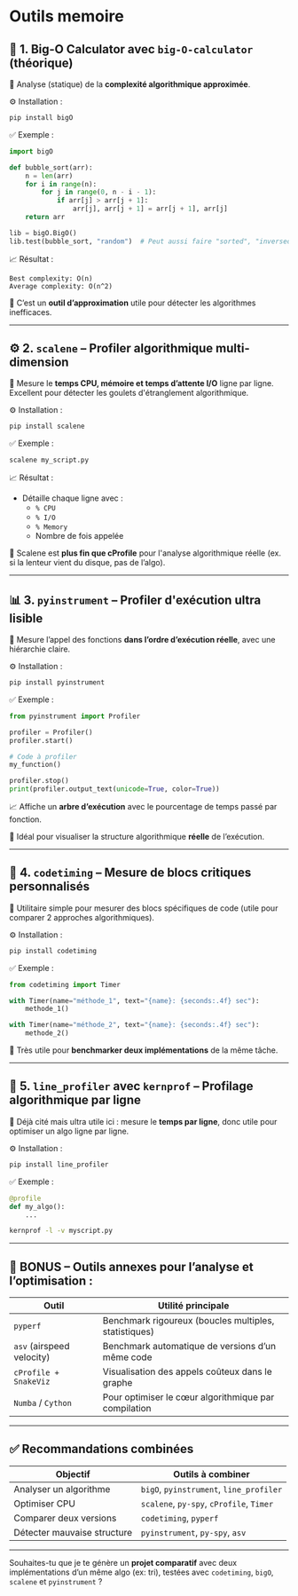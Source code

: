# Outils memoire 

## 🧠 1. **Big-O Calculator avec `big-O-calculator` (théorique)**

📌 Analyse (statique) de la **complexité algorithmique approximée**.

⚙️ Installation :
```bash
pip install bigO
```

✅ Exemple :
```python
import bigO

def bubble_sort(arr):
    n = len(arr)
    for i in range(n):
        for j in range(0, n - i - 1):
            if arr[j] > arr[j + 1]:
                arr[j], arr[j + 1] = arr[j + 1], arr[j]
    return arr

lib = bigO.BigO()
lib.test(bubble_sort, "random")  # Peut aussi faire "sorted", "inversed", etc.
```

📈 Résultat :
```
Best complexity: O(n)
Average complexity: O(n^2)
```

🧠 C’est un **outil d’approximation** utile pour détecter les algorithmes inefficaces.

---

## ⚙️ 2. **`scalene` – Profiler algorithmique multi-dimension**

📌 Mesure le **temps CPU, mémoire et temps d’attente I/O** ligne par ligne. Excellent pour détecter les goulets d'étranglement algorithmique.

⚙️ Installation :
```bash
pip install scalene
```

✅ Exemple :
```bash
scalene my_script.py
```

📈 Résultat :
- Détaille chaque ligne avec :
  - `% CPU`
  - `% I/O`
  - `% Memory`
  - Nombre de fois appelée

🧠 Scalene est **plus fin que cProfile** pour l'analyse algorithmique réelle (ex. si la lenteur vient du disque, pas de l’algo).

---

## 📊 3. **`pyinstrument` – Profiler d'exécution ultra lisible**

📌 Mesure l’appel des fonctions **dans l’ordre d’exécution réelle**, avec une hiérarchie claire.

⚙️ Installation :
```bash
pip install pyinstrument
```

✅ Exemple :
```python
from pyinstrument import Profiler

profiler = Profiler()
profiler.start()

# Code à profiler
my_function()

profiler.stop()
print(profiler.output_text(unicode=True, color=True))
```

📈 Affiche un **arbre d’exécution** avec le pourcentage de temps passé par fonction.

🧠 Idéal pour visualiser la structure algorithmique **réelle** de l’exécution.

---

## 📐 4. **`codetiming` – Mesure de blocs critiques personnalisés**

📌 Utilitaire simple pour mesurer des blocs spécifiques de code (utile pour comparer 2 approches algorithmiques).

⚙️ Installation :
```bash
pip install codetiming
```

✅ Exemple :
```python
from codetiming import Timer

with Timer(name="méthode_1", text="{name}: {seconds:.4f} sec"):
    methode_1()

with Timer(name="méthode_2", text="{name}: {seconds:.4f} sec"):
    methode_2()
```

🧠 Très utile pour **benchmarker deux implémentations** de la même tâche.

---

## 🧪 5. **`line_profiler` avec `kernprof` – Profilage algorithmique par ligne**

📌 Déjà cité mais ultra utile ici : mesure le **temps par ligne**, donc utile pour optimiser un algo ligne par ligne.

⚙️ Installation :
```bash
pip install line_profiler
```

✅ Exemple :
```python
@profile
def my_algo():
    ...
```

```bash
kernprof -l -v myscript.py
```

---

## 🧰 BONUS – Outils annexes pour l’analyse et l’optimisation :

| Outil                | Utilité principale                                       |
|---------------------|----------------------------------------------------------|
| `pyperf`             | Benchmark rigoureux (boucles multiples, statistiques)   |
| `asv` (airspeed velocity) | Benchmark automatique de versions d’un même code |
| `cProfile + SnakeViz`| Visualisation des appels coûteux dans le graphe         |
| `Numba` / `Cython`   | Pour optimiser le cœur algorithmique par compilation    |

---

## ✅ Recommandations combinées

| Objectif | Outils à combiner |
|---------|-------------------|
| Analyser un algorithme | `bigO`, `pyinstrument`, `line_profiler` |
| Optimiser CPU | `scalene`, `py-spy`, `cProfile`, `Timer` |
| Comparer deux versions | `codetiming`, `pyperf` |
| Détecter mauvaise structure | `pyinstrument`, `py-spy`, `asv` |

---

Souhaites-tu que je te génère un **projet comparatif** avec deux implémentations d’un même algo (ex: tri), testées avec `codetiming`, `bigO`, `scalene` et `pyinstrument` ?